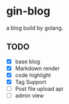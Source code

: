 # gin-blog
a blog build by golang.

## TODO

- [x] base blog
- [x] Markdown render
- [x] code highlight
- [x] Tag Support 
- [ ] Post file upload api
- [ ] admin view